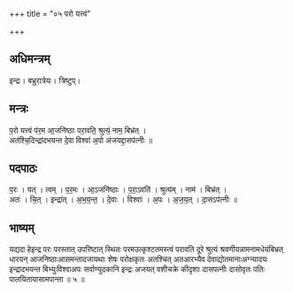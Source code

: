+++
title = "०५ परो यत्त्वं"

+++
## अधिमन्त्रम्
इन्द्रः। बभ्रुरात्रेयः। त्रिष्टुप्।

## मन्त्रः
प॒रो यत्त्वं प॑र॒म आ॒जनि॑ष्ठाः परा॒वति॒ श्रुत्यं॒ नाम॒ बिभ्र॑त् ।  
अत॑श्चि॒दिन्द्रा॑दभयन्त दे॒वा विश्वा॑ अ॒पो अ॑जयद्दा॒सप॑त्नीः ॥

## पदपाठः
प॒रः । यत् । त्वम् । प॒र॒मः । आ॒ऽजनि॑ष्ठाः । प॒रा॒ऽवति॑ । श्रुत्य॑म् । नाम॑ । बिभ्र॑त् ।  
अतः॑ । चि॒त् । इन्द्रा॑त् । अ॒भ॒य॒न्त॒ । दे॒वाः । विश्वाः॑ । अ॒पः । अ॒ज॒य॒त् । दा॒सऽप॑त्नीः ॥

## भाष्यम्
यद्यदा हेइन्द्र परः परस्तात् उपरिष्टात् स्थितः परमउत्कृश्टतमस्त्वं परावति दूरे श्रुत्यं श्रवणीयन्नामनामधेयंबिभ्रत् धारयन् आजनिष्ठाःआसमन्तादजायथाः शेषः परोक्षकृतः अतश्चित् अतआरभ्यैव देवाद्योतमानाःअग्न्यादयः इन्द्रादभयन्त बिभ्युःविश्वाअपः सर्वाण्युदकानि इन्द्रः अजयत् वशीचक्रे कीदृशाः दासपत्नीः दासोवृतः पतिः पालयितायासामपान्ता ॥ ५ ॥